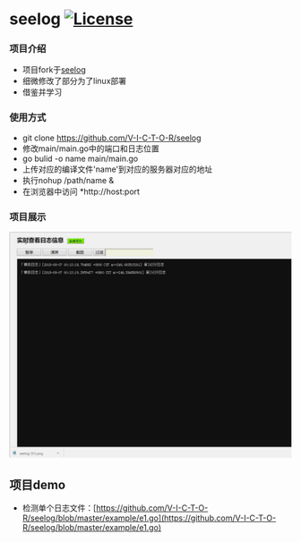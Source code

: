 # seelog [![License](https://img.shields.io/badge/license-MIT-brightgreen.svg)](https://github.com/xmge/seelog/blob/master/LICENSE)

### 项目介绍
* 项目fork于[seelog](https://github.com/xmge/seelog)
* 细微修改了部分为了linux部署
* 借鉴并学习

### 使用方式
* git clone https://github.com/V-I-C-T-O-R/seelog
* 修改main/main.go中的端口和日志位置
* go bulid -o name main/main.go
* 上传对应的编译文件'name'到对应的服务器对应的地址
* 执行nohup /path/name &
* 在浏览器中访问 *http://host:port

### 项目展示
![image](https://github.com/V-I-C-T-O-R/seelog/blob/master/demo.gif)

## 项目demo
* 检测单个日志文件：[https://github.com/V-I-C-T-O-R/seelog/blob/master/example/e1.go](https://github.com/V-I-C-T-O-R/seelog/blob/master/example/e1.go)
